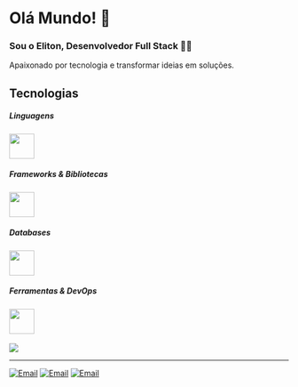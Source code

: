 
# Olá Mundo! 👋 
### Sou o Eliton, Desenvolvedor Full Stack 👨‍💻

Apaixonado por tecnologia e transformar ideias em soluções.
<br>

## Tecnologias

##### Linguagens
<img style='height: 45px' src="https://skillicons.dev/icons?i=typescript,javascript,py,html,css&theme=dark" />

##### Frameworks & Bibliotecas

<img style='height: 45px' src="https://skillicons.dev/icons?i=nest,express,jest,react,next,redux,tailwind,bootstrap,sass&theme=dark" />

##### Databases

<img style='height: 45px' src="https://skillicons.dev/icons?i=mysql,postgres,sqlite,mongo,redis&theme=dark" />

##### Ferramentas & DevOps

<img style='height: 45px' src="https://skillicons.dev/icons?i=docker,linux,bash,postman,figma&theme=dark" />
<br>
<br>
<img align='center' style='max-width: 500px' src="https://github-readme-stats.vercel.app/api/top-langs/?username=elitonrosa&theme=github_dark&hide_border=false&include_all_commits=true&count_private=true&layout=compact" align="left" style="width: 100%" />

<hr>


<div>
  <a href='https://www.linkedin.com/in/elitonrosa/'><img src="https://img.shields.io/badge/LinkedIn-0077B5?style=for-the-badge&logo=linkedin&logoColor=white" alt='Email'></a>
  <a href='mailto:contato@eliton.dev' style='margin-top: 1px'><img src="https://img.shields.io/badge/Gmail-D14836?style=for-the-badge&logo=gmail&logoColor=white" alt='Email' target='_blank'></a>
  <a href='https://wa.me/5546991310170'><img src="https://img.shields.io/badge/WhatsApp-25D366?style=for-the-badge&logo=whatsapp&logoColor=white" alt='Email'></a>
</div>
